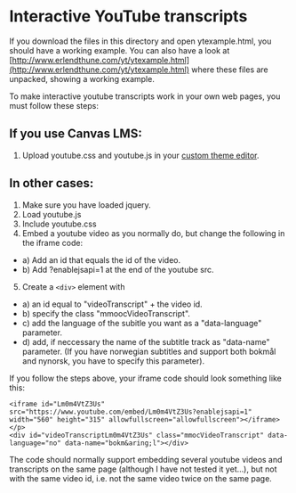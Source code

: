 # Interactive YouTube transcripts
If you download the files in this directory and open ytexample.html, you should have a working example. You can also have a look at [http://www.erlendthune.com/yt/ytexample.html](http://www.erlendthune.com/yt/ytexample.html) where these files are unpacked, showing a working example.

To make interactive youtube transcripts work in your own web pages, you must follow these steps:

## If you use Canvas LMS:
1. Upload youtube.css and youtube.js in your [custom theme editor](https://community.canvaslms.com/docs/DOC-10862).

## In other cases:
1. Make sure you have loaded jquery.
2. Load youtube.js
3. Include youtube.css
4. Embed a youtube video as you normally do, but change the following in the iframe code:
  * a) Add an id that equals the id of the video.
  * b) Add ?enablejsapi=1 at the end of the youtube src.
5. Create a `<div>` element with 
  * a) an id equal to "videoTranscript" + the video id.
  * b) specify the class "mmoocVideoTranscript".
  * c) add the language of the subitle you want as a "data-language" parameter.
  * d) add, if neccessary the name of the subtitle track as "data-name" parameter. (If you have norwegian subtitles and support 
     both bokmål and nynorsk, you have to specify this parameter).
     
If you follow the steps above, your iframe code should look something like this:

~~~~
<iframe id="Lm0m4VtZ3Us" src="https://www.youtube.com/embed/Lm0m4VtZ3Us?enablejsapi=1" width="560" height="315" allowfullscreen="allowfullscreen"></iframe></p>
<div id="videoTranscriptLm0m4VtZ3Us" class="mmocVideoTranscript" data-language="no" data-name="bokm&aring;l"></div>
~~~~

The code should normally support embedding several youtube videos and transcripts on the same page (although I have not tested it yet...), but not with the same video id, i.e. not the same video twice on the same page.
